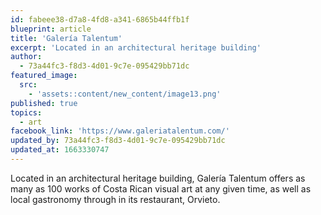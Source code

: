 ```yaml
---
id: fabeee38-d7a8-4fd8-a341-6865b44ffb1f
blueprint: article
title: 'Galería Talentum'
excerpt: 'Located in an architectural heritage building'
author:
  - 73a44fc3-f8d3-4d01-9c7e-095429bb71dc
featured_image:
  src:
    - 'assets::content/new_content/image13.png'
published: true
topics:
  - art
facebook_link: 'https://www.galeriatalentum.com/'
updated_by: 73a44fc3-f8d3-4d01-9c7e-095429bb71dc
updated_at: 1663330747
---
```

Located in an architectural heritage building, Galería Talentum offers as many as 100 works of Costa Rican visual art at any given time, as well as local gastronomy through in its restaurant, Orvieto.